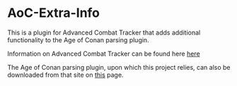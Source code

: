 # AoC-Extra-Info
This is a plugin for Advanced Combat Tracker that adds additional functionality to the Age of Conan parsing plugin.

Information on Advanced Combat Tracker can be found here <a href =http://advancedcombattracker.com/>here</a>

The Age of Conan parsing plugin, upon which this project relies, can also be downloaded from that site on <a href=http://advancedcombattracker.com/download.php>this</a> page.
